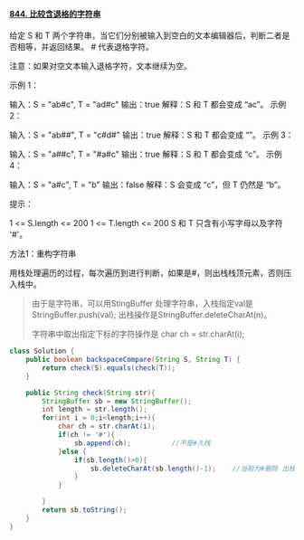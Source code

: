 #### [844. 比较含退格的字符串](https://leetcode-cn.com/problems/backspace-string-compare/)

给定 S 和 T 两个字符串，当它们分别被输入到空白的文本编辑器后，判断二者是否相等，并返回结果。 # 代表退格字符。

注意：如果对空文本输入退格字符，文本继续为空。

示例 1：

输入：S = "ab#c", T = "ad#c"
输出：true
解释：S 和 T 都会变成 “ac”。
示例 2：

输入：S = "ab##", T = "c#d#"
输出：true
解释：S 和 T 都会变成 “”。
示例 3：

输入：S = "a##c", T = "#a#c"
输出：true
解释：S 和 T 都会变成 “c”。
示例 4：

输入：S = "a#c", T = "b"
输出：false
解释：S 会变成 “c”，但 T 仍然是 “b”。


提示：

1 <= S.length <= 200
1 <= T.length <= 200
S 和 T 只含有小写字母以及字符 '#'。



方法1：重构字符串

用栈处理遍历的过程，每次遍历到进行判断，如果是#，则出栈栈顶元素，否则压入栈中。

> 由于是字符串，可以用StingBuffer 处理字符串，入栈指定val是StringBuffer.push(val); 出栈操作是StringBuffer.deleteCharAt(n)。
>
> 字符串中取出指定下标的字符操作是  char ch = str.charAt(i);

```java
class Solution {
    public boolean backspaceCompare(String S, String T) {
        return check(S).equals(check(T));
    }

    public String check(String str){
        StringBuffer sb = new StringBuffer();
        int length = str.length();        
        for(int i = 0;i<length;i++){
            char ch = str.charAt(i);       
            if(ch != '#'){
                sb.append(ch);          //不是#入栈
            }else {
                if(sb.length()>0){
                    sb.deleteCharAt(sb.length()-1);    //当前为#删除 出栈
                }
            }

        }
        return sb.toString();
    }
}
```



